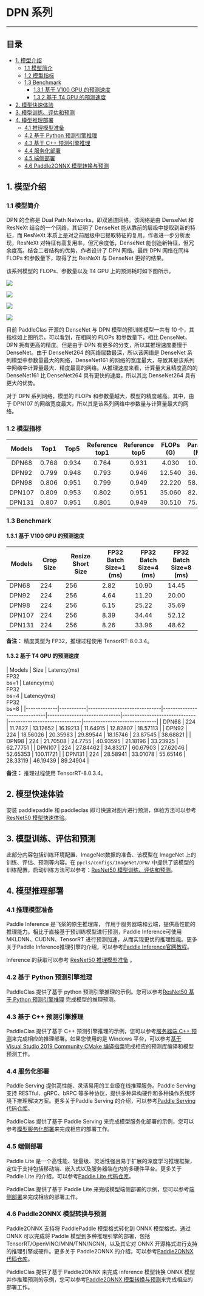 # DPN 系列
-----

## 目录

- [1. 模型介绍](#1)
    - [1.1 模型简介](#1.1)
    - [1.2 模型指标](#1.2)
    - [1.3 Benchmark](#1.3)
      - [1.3.1 基于 V100 GPU 的预测速度](#1.3.1)
      - [1.3.2 基于 T4 GPU 的预测速度](#1.3.2)
- [2. 模型快速体验](#2)
- [3. 模型训练、评估和预测](#3)
- [4. 模型推理部署](#4)
  - [4.1 推理模型准备](#4.1)
  - [4.2 基于 Python 预测引擎推理](#4.2)
  - [4.3 基于 C++ 预测引擎推理](#4.3)
  - [4.4 服务化部署](#4.4)
  - [4.5 端侧部署](#4.5)
  - [4.6 Paddle2ONNX 模型转换与预测](#4.6)

<a name='1'></a>

## 1. 模型介绍

<a name='1.1'></a>

### 1.1 模型简介

DPN 的全称是 Dual Path Networks，即双通道网络。该网络是由 DenseNet 和 ResNeXt 结合的一个网络，其证明了 DenseNet 能从靠前的层级中提取到新的特征，而 ResNeXt 本质上是对之前层级中已提取特征的复用。作者进一步分析发现，ResNeXt 对特征有高复用率，但冗余度低，DenseNet 能创造新特征，但冗余度高。结合二者结构的优势，作者设计了 DPN 网络。最终 DPN 网络在同样 FLOPs 和参数量下，取得了比 ResNeXt 与 DenseNet 更好的结果。

该系列模型的 FLOPs、参数量以及 T4 GPU 上的预测耗时如下图所示。

![](../../images/models/T4_benchmark/t4.fp32.bs4.DPN.flops.png)

![](../../images/models/T4_benchmark/t4.fp32.bs4.DPN.params.png)

![](../../images/models/T4_benchmark/t4.fp32.bs4.DPN.png)

![](../../images/models/T4_benchmark/t4.fp16.bs4.DPN.png)

目前 PaddleClas 开源的 DenseNet 与 DPN 模型的预训练模型一共有 10 个，其指标如上图所示，可以看到，在相同的 FLOPs 和参数量下，相比 DenseNet，DPN 拥有更高的精度。但是由于 DPN 有更多的分支，所以其推理速度要慢于 DenseNet。由于 DenseNet264 的网络层数最深，所以该网络是 DenseNet 系列模型中参数量最大的网络，DenseNet161 的网络的宽度最大，导致其是该系列中网络中计算量最大、精度最高的网络。从推理速度来看，计算量大且精度高的的 DenseNet161 比 DenseNet264 具有更快的速度，所以其比 DenseNet264 具有更大的优势。

对于 DPN 系列网络，模型的 FLOPs 和参数量越大，模型的精度越高。其中，由于 DPN107 的网络宽度最大，所以其是该系列网络中参数量与计算量最大的网络。

<a name='1.2'></a>

### 1.2 模型指标

| Models      | Top1   | Top5   | Reference<br>top1 | Reference<br>top5 | FLOPs<br>(G) | Params<br>(M) |
|:--:|:--:|:--:|:--:|:--:|:--:|:--:|
| DPN68       | 0.768  | 0.934  | 0.764             | 0.931             | 4.030        | 10.780            |
| DPN92       | 0.799  | 0.948  | 0.793             | 0.946             | 12.540       | 36.290            |
| DPN98       | 0.806  | 0.951  | 0.799             | 0.949             | 22.220       | 58.460            |
| DPN107      | 0.809  | 0.953  | 0.802             | 0.951             | 35.060       | 82.970            |
| DPN131      | 0.807  | 0.951  | 0.801             | 0.949             | 30.510       | 75.360            |

### 1.3 Benchmark

<a name='1.3.1'></a>

#### 1.3.1 基于 V100 GPU 的预测速度

| Models                               | Crop Size | Resize Short Size | FP32<br/>Batch Size=1<br/>(ms) | FP32<br/>Batch Size=4<br/>(ms) | FP32<br/>Batch Size=8<br/>(ms) |
|-------------|-----------|-------------------|-------------------|-------------------|-------------------|
| DPN68       | 224       | 256               | 2.82              | 10.90             | 14.45             |
| DPN92       | 224       | 256               | 4.64             | 11.20             | 20.00             |
| DPN98       | 224       | 256               | 6.15             | 25.22             | 35.69             |
| DPN107      | 224       | 256               | 8.39             | 34.44             | 52.12             |
| DPN131      | 224       | 256               | 8.26             | 33.96             | 48.62             |

**备注：** 精度类型为 FP32，推理过程使用 TensorRT-8.0.3.4。

<a name='1.3.2'></a>

#### 1.3.2 基于 T4 GPU 的预测速度

| Models      | Size | Latency(ms)<br>FP32<br>bs=1 | Latency(ms)<br>FP32<br>bs=4 | Latency(ms)<br>FP32<br>bs=8 |
|-------------|-----------|------------------------------|------------------------------|------------------------------|------------------------------|------------------------------|------------------------------|
| DPN68       | 224       | 11.7827                      | 13.12652                     | 16.19213                     | 11.64915                     | 12.82807                     | 18.57113                     |
| DPN92       | 224       | 18.56026                     | 20.35983                     | 29.89544                     | 18.15746                     | 23.87545                     | 38.68821                     |
| DPN98       | 224       | 21.70508                     | 24.7755                      | 40.93595                     | 21.18196                     | 33.23925                     | 62.77751                     |
| DPN107      | 224       | 27.84462                     | 34.83217                     | 60.67903                     | 27.62046                     | 52.65353                     | 100.11721                    |
| DPN131      | 224       | 28.58941                     | 33.01078                     | 55.65146                     | 28.33119                     | 46.19439                     | 89.24904                     |

**备注：** 推理过程使用 TensorRT-8.0.3.4。

<a name="2"></a>

## 2. 模型快速体验

安装 paddlepaddle 和 paddleclas 即可快速对图片进行预测，体验方法可以参考[ResNet50 模型快速体验](./ResNet.md#2)。

<a name="3"></a>

## 3. 模型训练、评估和预测

此部分内容包括训练环境配置、ImageNet数据的准备、该模型在 ImageNet 上的训练、评估、预测等内容。在 `ppcls/configs/ImageNet/DPN/` 中提供了该模型的训练配置，启动训练方法可以参考：[ResNet50 模型训练、评估和预测](./ResNet.md#3-模型训练评估和预测)。

<a name="4"></a>

## 4. 模型推理部署

<a name="4.1"></a>

### 4.1 推理模型准备

Paddle Inference 是飞桨的原生推理库， 作用于服务器端和云端，提供高性能的推理能力。相比于直接基于预训练模型进行预测，Paddle Inference可使用 MKLDNN、CUDNN、TensorRT 进行预测加速，从而实现更优的推理性能。更多关于Paddle Inference推理引擎的介绍，可以参考[Paddle Inference官网教程](https://www.paddlepaddle.org.cn/documentation/docs/zh/guides/infer/inference/inference_cn.html)。

Inference 的获取可以参考 [ResNet50 推理模型准备](./ResNet.md#4.1) 。

<a name="4.2"></a>

### 4.2 基于 Python 预测引擎推理

PaddleClas 提供了基于 python 预测引擎推理的示例。您可以参考[ResNet50 基于 Python 预测引擎推理](./ResNet.md#4.2) 完成模型的推理预测。

<a name="4.3"></a>

### 4.3 基于 C++ 预测引擎推理

PaddleClas 提供了基于 C++ 预测引擎推理的示例，您可以参考[服务器端 C++ 预测](../../deployment/image_classification/cpp/linux.md)来完成相应的推理部署。如果您使用的是 Windows 平台，可以参考[基于 Visual Studio 2019 Community CMake 编译指南](../../deployment/image_classification/cpp/windows.md)完成相应的预测库编译和模型预测工作。

<a name="4.4"></a>

### 4.4 服务化部署

Paddle Serving 提供高性能、灵活易用的工业级在线推理服务。Paddle Serving 支持 RESTful、gRPC、bRPC 等多种协议，提供多种异构硬件和多种操作系统环境下推理解决方案。更多关于Paddle Serving 的介绍，可以参考[Paddle Serving 代码仓库](https://github.com/PaddlePaddle/Serving)。

PaddleClas 提供了基于 Paddle Serving 来完成模型服务化部署的示例，您可以参考[模型服务化部署](../../deployment/image_classification/paddle_serving.md)来完成相应的部署工作。

<a name="4.5"></a>

### 4.5 端侧部署

Paddle Lite 是一个高性能、轻量级、灵活性强且易于扩展的深度学习推理框架，定位于支持包括移动端、嵌入式以及服务器端在内的多硬件平台。更多关于 Paddle Lite 的介绍，可以参考[Paddle Lite 代码仓库](https://github.com/PaddlePaddle/Paddle-Lite)。

PaddleClas 提供了基于 Paddle Lite 来完成模型端侧部署的示例，您可以参考[端侧部署](../../deployment/image_classification/paddle_lite.md)来完成相应的部署工作。

<a name="4.6"></a>

### 4.6 Paddle2ONNX 模型转换与预测

Paddle2ONNX 支持将 PaddlePaddle 模型格式转化到 ONNX 模型格式。通过 ONNX 可以完成将 Paddle 模型到多种推理引擎的部署，包括TensorRT/OpenVINO/MNN/TNN/NCNN，以及其它对 ONNX 开源格式进行支持的推理引擎或硬件。更多关于 Paddle2ONNX 的介绍，可以参考[Paddle2ONNX 代码仓库](https://github.com/PaddlePaddle/Paddle2ONNX)。

PaddleClas 提供了基于 Paddle2ONNX 来完成 inference 模型转换 ONNX 模型并作推理预测的示例，您可以参考[Paddle2ONNX 模型转换与预测](../../deployment/image_classification/paddle2onnx.md)来完成相应的部署工作。

